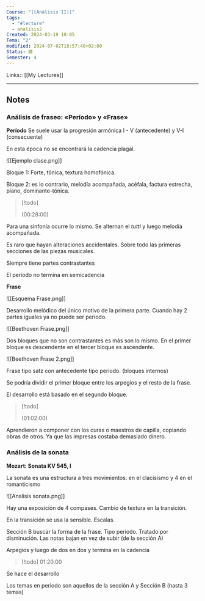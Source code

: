 ```yaml
---
Course: "[[Análisis II]]"
tags:
  - "#lecture"
  - analisis2
Created: 2024-03-19 10:05
Tema: "2"
modified: 2024-07-02T18:57:40+02:00
Status: 🟥
Semester: 4
---
```

 Links:: [[My Lectures]]
___

## Notes

### Análisis de fraseo: «Período» y «Frase»

**Período**
Se suele usar la progresión armónica I - V (antecedente) y V-I (consecuente)

En esta época no se encontrará la cadencia plagal.

![[Ejemplo clase.png]]


Bloque 1: Forte, tónica, textura homofónica.

Bloque 2: es lo contrario, melodía acompañada, acéfala, factura estrecha, piano, dominante-tónica.

> [!todo]
> 
> (00:28:00)

Para una sinfonía ocurre lo mismo. Se alternan el *tutti* y luego melodía acompañada. 

Es raro que hayan alteraciones accidentales. Sobre todo las primeras secciones de las piezas musicales.

Siempre tiene partes contrastantes

El periodo no termina en semicadencia

**Frase**

![[Esquema Frase.png]]

Desarrollo melódico del único motivo de la primera parte. Cuando hay 2 partes iguales ya no puede ser período.

![[Beethoven Frase.png]]

Dos bloques que no son contrastantes es más son lo mismo. En el primer bloque es descendente en el tercer bloque es ascendente. 

![[Beethoven Frase 2.png]]

Frase tipo satz con antecedente tipo periodo. (bloques internos)

Se podría dividir el primer bloque entre los arpegios y el resto de la frase.

El desarrollo está basado en el segundo bloque. 

> [!todo]
> 
> (01:02:00)
> 

Aprendieron a componer con los curas o maestros de capilla, copiando obras de otros. Ya que las impresas costaba demasiado dinero.

### Análisis de la sonata

**Mozart: Sonata KV 545, I**

La sonata es una estructura a tres movimientos. en el clacisismo y 4 en el romanticismo 

![[Analisis sonata.png]]

Hay una exposición de 4 compases. Cambio de textura en la transición.

En la transición se usa la sensible. Escalas.

Sección B buscar la forma de la frase. Tipo período. Tratado por disminución. Las notas bajan en vez de subir (de la sección A) 

Arpegios y luego de dos en dos y termina en la cadencia

> [!todo]
> 01:20:00

Se hace el desarrollo 

Los temas en periodo son aquellos de la sección A y Sección B (hasta 3 temas)

